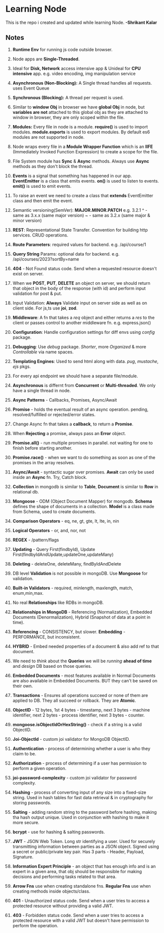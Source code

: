 # **Learning Node**

This is the repo i created and updated while learning Node. **-Shrikant Kalar**

## Notes

1. **Runtime Env** for running js code outside browser.

2. Node apps are **Single-Threaded**.

3. Ideal for **Disk, Network** access intensive app & Unideal for **CPU intensive** app. e.g. video encoding, img manipulation service

4. **Asynchronous (Non-Blocking):** A Single thread handles all requests. uses Event Queue

5. **Synchronous (Blocking):** A thread per request is used.

6. Similar to **window Obj** in browser we have **global Obj** in node, but **variables are not** attached to this global obj as they are attached to window in browser, they are only scoped within the file.

7. **Modules:** Every file in node is a module. **require()** is used to import modules. **module.exports** is used to export modules. By default es6 modules are not supported in node.

8. Node wraps every file in a **Module Wrapper Function** which is an **IIFE** (Immediately Invoked Function Expression) to create a scope for the file.

9. File System module has **Sync** & **Async** methods. Always use **Async** methods as they don't block the thread.

10. **Events** is a signal that something has happened in our app. **EventEmitter** is a class that emits events. **on()** is used to listen to events. **emit()** is used to emit events.

11. To raise an event we need to create a class that **extends** EventEmitter class and then emit the event.

12. Semantic versioning(SemVer): **MAJOR.MINOR.PATCH** e.g. 3.2.1
    ^ - same as 3.x.x (same major version)
    ~ - same as 3.2.x (same major & minor version)

13. **REST**: Representational State Transfer. Convention for building http services. CRUD operations.

14. **Route Parameters**: required values for backend. e.g. /api/course/1

15. **Query String** Params: optional data for backend. e.g. /api/courses/2023?sortBy=name

16. **404** - Not Found status code. Send when a requested resource doesn't exist on server.

17. When we **POST**, **PUT**, **DELETE** an object on server, we should return that object in the body of the response (with id) and perform input validation for post & put.

18. Input Validation: **Always** Validate input on server side as well as on client side. For js,ts use **joi**, **zod**.

19. **Middleware**: A fn that takes a _req_ object and either returns a _res_ to the client or passes control to another middleware fn. e.g. express.json()

20. **Configuration**: Handle configuration settings for diff envs using _config_ package.

21. **Debugging**: Use _debug_ package. _Shorter_, more _Organized_ & more _Controllable_ via name spaces.

22. **Templating Engines**: Used to send html along with data. _pug_, _mustache_, _ejs_ pkgs.

23. For every api endpoint we should have a separate file/module.

24. **Asynchronous** is differnt from **Concurrent** or **Multi-threaded**. We only have a single thread in node.

25. **Async Patterns** - Callbacks, Promises, Async/Await

26. **Promise** - holds the eventual result of an async operation. pending, resolved/fulfilled or rejected/error states.

27. Change Async fn that takes a **callback**, to return a **Promise**.

28. When **Rejecting** a promise, always pass an **Error** object.

29. **Promise.all()** - run multiple promises in parallel. not waiting for one to finish before starting another.

30. **Promise.race()** - when we want to do something as soon as one of the promises in the array resolves.

31. **Async/Await** - syntactic sugar over promises. **Await** can only be used inside an **Async** fn. Try, Catch block.

32. **Collection** in mongodb is similar to **Table**, **Document** is similar to **Row** in relational db.

33. **Mongoose** - ODM (Object Document Mapper) for mongodb. **Schema** defines the shape of documents in a collection. **Model** is a class made from Schema, used to create documents.

34. **Comparison Operators** - eq, ne, gt, gte, lt, lte, in, nin

35. **Logical Operators** - or, and, nor, not

36. **REGEX** - /pattern/flags

37. **Updating** - Query First(findbyId), Update First(findbyIdAndUpdate,updateOne,updateMany)

38. **Deleting** - deleteOne, deleteMany, findByIdAndDelete

39. DB level **Validation** is not possible in mongoDB. Use **Mongoose** for validation.

40. **Built-in Validators** - required, minlength, maxlength, match, enum,min,max.

41. No real **Relationships** like RDBs in mongoDB.

42. **Relationships in MongoDB** - Referencing (Normalization), Embedded Documents (Denormalization), Hybrid (Snapshot of data at a point in time).

43. **Referencing** - CONSISTENCY, but slower. **Embedding** - PERFORMANCE, but inconsistent.

44. **HYBRID** - Embed needed properties of a document & also add ref to that document.

45. We need to _think_ about the **Queries** we will be _running_ **ahead of time** and _design_ DB based on those queries.

46. **Embedded Documents** - most features available in Normal Documents are also available in Embedded Documents. BUT they can't be saved on their own.

47. **Transactions** - Ensures all operations succeed or none of them are applied to DB. They all succeed or rollback. They are **Atomic**.

48. **ObjectID** - 12 bytes, 1st 4 bytes - timestamp, next 3 bytes - machine identifier, next 2 bytes - process identifier, next 3 bytes - counter.

49. **mongoose.isObjectIdOrHexString()** - check if a string is a valid ObjectID.

50. **Joi-ObjectId** - custom joi validator for MongoDB ObjectID.

51. **Authentication** - process of determining whether a user is who they claim to be.

52. **Authorization** - process of determining if a user has permission to perform a given operation.

53. **joi-password-complexity** - custom joi validator for password complexity.

54. **Hashing** - process of converting input of any size into a fixed-size string. Used in hash tables for fast data retrieval & in cryptography for storing passwords.

55. **Salting** - adding random string to the password before hashing, making tha hash output unique. Used in conjunction with hashing to make it more secure.

56. **bcrypt** - use for hashing & salting passwords.

57. **JWT** - JSON Web Token. Long str identifying a user. Used for securely transmitting information between parties as a JSON object. Signed using a secret or public/private key pair. Has 3 parts - Header, Payload, Signature.

<!-- TODO: add whole auth process note -->

58. **Information Expert Principle** - an object that has enough info and is an expert in a given area, that obj should be responsible for making decisions and performing tasks related to that area.

59. **Arrow Fns** use when creating standalone fns. **Regular Fns** use when creating methods inside objects/class.

60. **401** - Unauthorized status code. Send when a user tries to access a protected resource without providing a valid JWT.

61. **403** - Forbidden status code. Send when a user tries to access a protected resource with a valid JWT but doesn't have permission to perform the operation.
